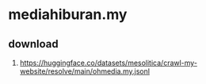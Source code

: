 # mediahiburan.my

## download

1. https://huggingface.co/datasets/mesolitica/crawl-my-website/resolve/main/ohmedia.my.jsonl